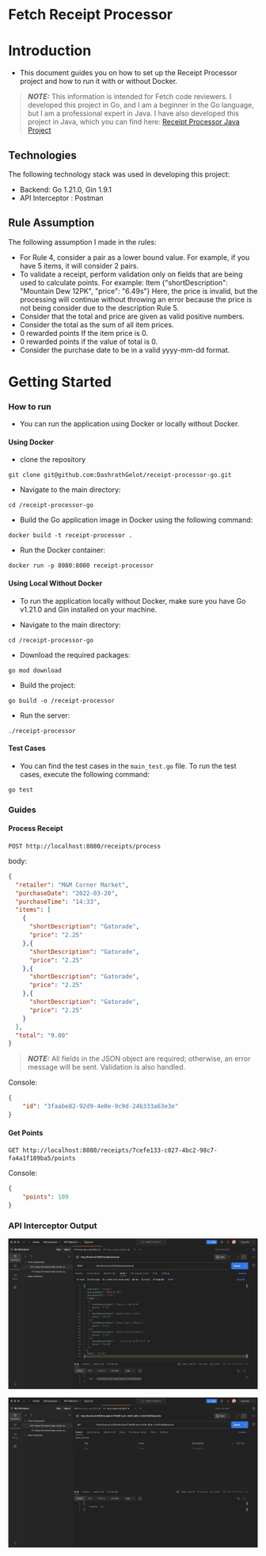 # Fetch Receipt Processor

# Introduction

- This document guides you on how to set up the Receipt Processor project and how to run it with or without Docker.

> **_NOTE:_** This information is intended for Fetch code reviewers. I developed this project in Go, and I am a beginner in the Go language, but I am a professional expert in Java. I have also developed this project in Java, which you can find here: [Receipt Processor Java Project](https://github.com/DashrathGelot/receipt-processor) 

## Technologies

The following technology stack was used in developing this project:

* Backend: Go 1.21.0, Gin 1.9.1
* API Interceptor : Postman

## Rule Assumption
The following assumption I made in the rules:
- For Rule 4, consider a pair as a lower bound value. For example, if you have 5 items, it will consider 2 pairs.
- To validate a receipt, perform validation only on fields that are being used to calculate points. For example:
  Item {"shortDescription": "Mountain Dew 12PK", "price": "6.49s"} Here, the price is invalid, but the processing will continue without throwing an error because the price is not being consider due to the description Rule 5.
- Consider that the total and price are given as valid positive numbers.
- Consider the total as the sum of all item prices.
- 0 rewarded points If the item price is 0.
- 0 rewarded points if the value of total is 0.
- Consider the purchase date to be in a valid yyyy-mm-dd format.

# Getting Started

### How to run
- You can run the application using Docker or locally without Docker.

#### Using Docker
* clone the repository
```
git clone git@github.com:DashrathGelot/receipt-processor-go.git
```

* Navigate to the main directory:
```
cd /receipt-processor-go
```

* Build the Go application image in Docker using the following command:
```
docker build -t receipt-processor .
```

* Run the Docker container:
```
docker run -p 8080:8080 receipt-processor
```

#### Using Local Without Docker
- To run the application locally without Docker, make sure you have Go v1.21.0 and Gin installed on your machine.

* Navigate to the main directory:
```
cd /receipt-processor-go
```

* Download the required packages:
```
go mod download
```

* Build the project:
```
go build -o /receipt-processor
```

* Run the server:
```
./receipt-processor
```

#### Test Cases
- You can find the test cases in the `main_test.go` file. To run the test cases, execute the following command:
```
go test
```

### Guides

#### Process Receipt
```curl
POST http://localhost:8080/receipts/process
```
body:
```json
{
  "retailer": "M&M Corner Market",
  "purchaseDate": "2022-03-20",
  "purchaseTime": "14:33",
  "items": [
    {
      "shortDescription": "Gatorade",
      "price": "2.25"
    },{
      "shortDescription": "Gatorade",
      "price": "2.25"
    },{
      "shortDescription": "Gatorade",
      "price": "2.25"
    },{
      "shortDescription": "Gatorade",
      "price": "2.25"
    }
  ],
  "total": "9.00"
}
```
> **_NOTE:_** All fields in the JSON object are required; otherwise, an error message will be sent. Validation is also handled.

Console:
```json
{
    "id": "3faabe82-92d9-4e0e-9c9d-24b333a63e3e"
}
```

#### Get Points
```curl
GET http://localhost:8080/receipts/7cefe133-c027-4bc2-98c7-fa4a1f189ba5/points
```
Console:
```json
{
    "points": 109
}
```

### API Interceptor Output

![Screenshot 2023-08-18 at 10.01.42 AM.png](resources%2FScreenshot%202023-08-18%20at%2010.01.42%20AM.png)

![Screenshot 2023-08-17 at 11.50.42 PM.png](resources%2FScreenshot%202023-08-17%20at%2011.50.42%20PM.png)